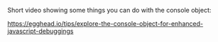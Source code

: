 Short video showing some things you can do with the console object:

https://egghead.io/tips/explore-the-console-object-for-enhanced-javascript-debuggings